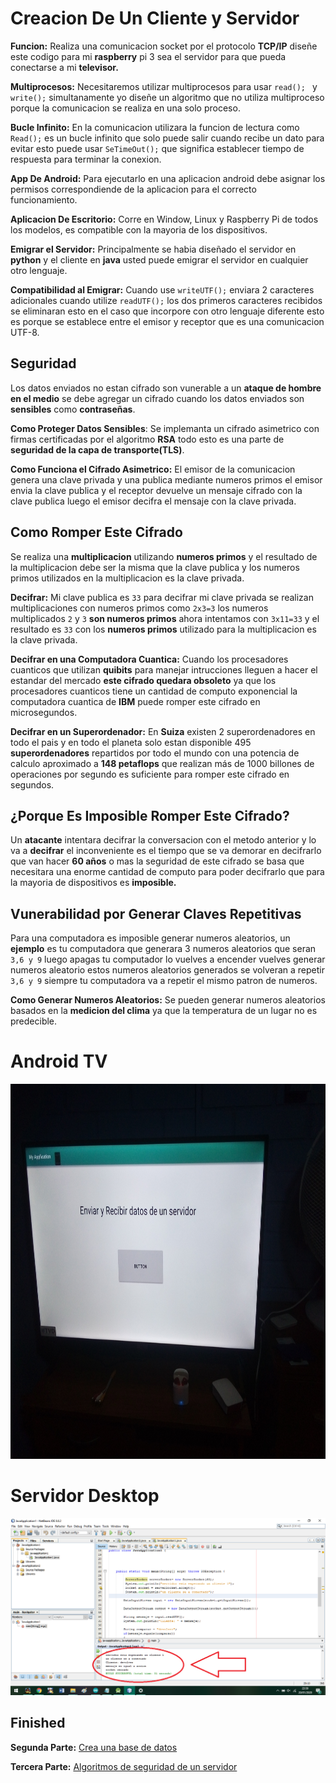 # Creacion De Un Cliente y Servidor

**Funcion:** Realiza una comunicacion socket por el protocolo **TCP/IP** diseñe este codigo para mi **raspberry** pi 3 sea el servidor para que pueda conectarse a mi **televisor.**

**Multiprocesos:** Necesitaremos utilizar multiprocesos para usar ```read(); ``` y ```write();``` simultanamente yo diseñe un algoritmo que no utiliza multiproceso porque la comunicacion se realiza en una solo proceso.

**Bucle Infinito:** En la comunicacion utilizara la funcion de lectura como ```Read();``` es un bucle infinito que solo puede salir cuando recibe un dato para evitar esto puede usar ```SeTimeOut();``` que significa establecer tiempo de respuesta para terminar la conexion.

**App De Android:** Para ejecutarlo en una aplicacion android debe asignar los permisos correspondiende de la aplicacion para el correcto funcionamiento.

**Aplicacion De Escritorio:** Corre en Window, Linux y Raspberry Pi de todos los modelos, es compatible con la mayoria de los dispositivos.

**Emigrar el Servidor:** Principalmente se habia diseñado el servidor en **python** y el cliente en **java** usted puede emigrar el servidor en cualquier otro lenguaje.

**Compatibilidad al Emigrar:** Cuando use ```writeUTF();``` enviara 2 caracteres adicionales cuando utilize ```readUTF();``` los dos primeros caracteres recibidos se eliminaran esto en el caso que incorpore con otro lenguaje diferente esto es porque se establece entre el emisor y receptor que es una comunicacion UTF-8.

## Seguridad
Los datos enviados no estan cifrado son vunerable a un **ataque de hombre en el medio** se debe agregar un cifrado cuando los datos enviados son **sensibles** como **contraseñas**.

**Como Proteger Datos Sensibles**: Se implemanta un cifrado asimetrico con firmas certificadas por el algoritmo **RSA** todo esto es una parte de **seguridad de la capa de transporte(TLS)**.

**Como Funciona el Cifrado Asimetrico:** El emisor de la comunicacion genera una clave privada y una publica mediante numeros primos el emisor envia la clave publica y el receptor devuelve un mensaje cifrado con la clave publica luego el emisor decifra el mensaje con la clave privada.

## Como Romper Este Cifrado 

Se realiza una **multiplicacion** utilizando **numeros primos** y el resultado de la multiplicacion debe ser la misma que la clave publica y los numeros primos utilizados en la multiplicacion es la clave privada.

**Decifrar:** Mi clave publica es ```33``` para decifrar mi clave privada se realizan multiplicaciones con numeros primos como ```2x3=3``` los numeros multiplicados ```2``` y ```3``` **son numeros primos** ahora intentamos con ```3x11=33``` y el resultado es ```33``` con los **numeros primos** utilizado para la multiplicacion es la clave privada.

**Decifrar en una Computadora Cuantica:** Cuando los procesadores cuanticos que utilizan **quibits** para manejar intrucciones lleguen a hacer el estandar del mercado **este cifrado quedara obsoleto** ya que los procesadores cuanticos tiene un cantidad de computo exponencial la computadora cuantica de **IBM** puede romper este cifrado en microsegundos.

**Decifrar en un Superordenador:** En **Suiza** existen 2 superordenadores en todo el pais y en todo el planeta solo estan disponible 495 **superordenadores** repartidos por todo el mundo con una potencia de calculo aproximado a **148 petaflops** que realizan más de 1000 billones de operaciones por segundo es suficiente para romper este cifrado en segundos.

## ¿Porque Es Imposible Romper Este Cifrado?

Un **atacante** intentara decifrar la conversacion con el metodo anterior y lo va a **decifrar** el inconveniente es el tiempo que se va demorar en decifrarlo que van hacer **60 años** o mas la seguridad de este cifrado se basa que necesitara una enorme cantidad de computo para poder decifrarlo que para la mayoria de dispositivos es **imposible.**

## Vunerabilidad por Generar Claves Repetitivas
Para una computadora es imposible generar numeros aleatorios, un **ejemplo** es tu computadora que generara 3 numeros aleatorios que seran ```3,6 y 9``` luego apagas tu computador lo vuelves a encender vuelves generar numeros aleatorio estos numeros aleatorios generados se volveran a repetir ```3,6 y 9``` siempre tu computadora va a repetir el mismo patron de numeros.

**Como Generar Numeros Aleatorios:** Se pueden generar numeros aleatorios basados en la **medicion del clima** ya que la temperatura de un lugar no es predecible.




# Android TV

<img src="https://github.com/IDiegoUlises/servidor-y-cliente-en-java/blob/master/Imagenes/Android%20TV.jpg" width="1000" height="600" />



# Servidor Desktop

![alt text](https://github.com/IDiegoUlises/servidor-y-cliente-en-java/blob/master/Imagenes/Desktop.png)

## Finished

**Segunda Parte:** [Crea una base de datos](https://github.com/IDiegoUlises/Crea-una-Base-de-Datos)

**Tercera Parte:** [Algoritmos de seguridad de un servidor](https://github.com/IDiegoUlises/Servidor-y-Cliente-En-Python)
